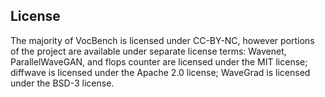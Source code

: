## License
The majority of VocBench is licensed under CC-BY-NC, however portions of the project are available under separate license terms: Wavenet, ParallelWaveGAN, and flops counter are licensed under the MIT license; diffwave is licensed under the Apache 2.0 license; WaveGrad is licensed under the BSD-3 license.
